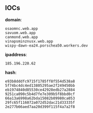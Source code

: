 
## IOCs

__domain__:

```text
osaomnc.web.app
savuom.web.app
canmond.web.app
vinapsminznusx.web.app
wispy-dawn-ea24.porschea50.workers.dev
```
__ipaddress__:

```text
185.196.220.62
```
__hash__:

```text
e93b8dddfc9715f1785ff8f554d538a8
5f74bc4dc4ed13805295ae2f249450bb
eb1974840d85530ce42928edb27a2884
9251ca090c5b4d7fe7e309b5f8bbd0cf
66a13a6998a62bda15082b09980ca053
29fc65f116072a072d52dac21d33335f
2e277b66aed7aa20d399f115f4a7a2f8
```